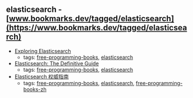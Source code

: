 elasticsearch - [www.bookmarks.dev/tagged/elasticsearch](https://www.bookmarks.dev/tagged/elasticsearch) 
---
* [Exploring Elasticsearch](http://exploringelasticsearch.com)
    * tags: [free-programming-books](../tags/free-programming-books.md), [elasticsearch](../tags/elasticsearch.md)
* [Elasticsearch: The Definitive Guide](https://www.elastic.co/guide/en/elasticsearch/guide/current/index.html)
    * tags: [free-programming-books](../tags/free-programming-books.md), [elasticsearch](../tags/elasticsearch.md)
* [Elasticsearch 权威指南](https://github.com/looly/elasticsearch-definitive-guide-cn)
    * tags: [free-programming-books](../tags/free-programming-books.md), [elasticsearch](../tags/elasticsearch.md), [free-programming-books-zh](../tags/free-programming-books-zh.md)
